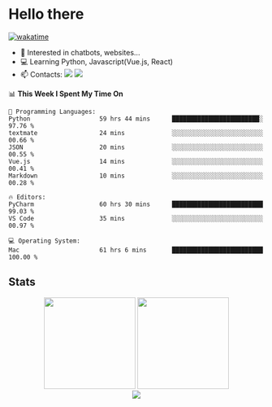 # Hello there

[![wakatime](https://wakatime.com/badge/user/018bd4cf-9224-4729-b4f3-31fc6a93ca34.svg)](https://wakatime.com/@flamescoder)

- 👀 Interested in chatbots, websites...
- 💻 Learning Python, Javascript(Vue.js, React)
- 📫 Contacts: <a href="https://t.me/FlameCoder0_0" target="_blank"><img src="https://img.shields.io/badge/telegram-0088cc?logo=telegram&logoColor=white"/></a> <a href="https://discord.gg/3wt8QRndjm" target="_blank"><img src="https://img.shields.io/badge/discord-5865F2?logo=discord&logoColor=white"/></a>

<!--START_SECTION:waka-->
📊 **This Week I Spent My Time On** 

```text
💬 Programming Languages: 
Python                   59 hrs 44 mins      ████████████████████████░   97.76 % 
textmate                 24 mins             ░░░░░░░░░░░░░░░░░░░░░░░░░   00.66 % 
JSON                     20 mins             ░░░░░░░░░░░░░░░░░░░░░░░░░   00.55 % 
Vue.js                   14 mins             ░░░░░░░░░░░░░░░░░░░░░░░░░   00.41 % 
Markdown                 10 mins             ░░░░░░░░░░░░░░░░░░░░░░░░░   00.28 % 

🔥 Editors: 
PyCharm                  60 hrs 30 mins      █████████████████████████   99.03 % 
VS Code                  35 mins             ░░░░░░░░░░░░░░░░░░░░░░░░░   00.97 % 

💻 Operating System: 
Mac                      61 hrs 6 mins       █████████████████████████   100.00 % 
```


<!--END_SECTION:waka-->

<h2>Stats</h2>

<div align="center">
  <img height="180" src="https://github-readme-stats-sigma-five.vercel.app/api?username=FlamesC0der&show_icons=true&count_private=true&theme=codeSTACKr&bg_color=0d1117&border_color=30363d"/>
  <img height="180" src="https://github-readme-stats-sigma-five.vercel.app//api/top-langs/?username=FlamesC0der&layout=compact&theme=codeSTACKr&border_color=30363d&bg_color=0d1117"/>
</div>

<div align="center">
  <img src="https://komarev.com/ghpvc/?username=FlamesC0der&style=flat-square&color=red"/>
</div>
